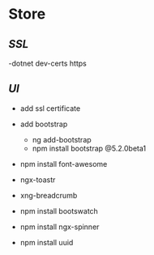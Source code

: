 # Store

## *SSL*
-dotnet dev-certs https


## *UI*
- add ssl certificate
- add bootstrap
   * ng add-bootstrap
   * npm install bootstrap @5.2.0beta1
   
- npm install font-awesome
- ngx-toastr
- xng-breadcrumb
- npm install bootswatch
- npm install ngx-spinner
- npm install uuid
